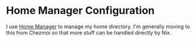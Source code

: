 # Home Manager Configuration

I use [Home Manager](https://github.com/nix-community/home-manager) to manage my
home directory. I'm generally moving to this from Chezmoi so that more stuff can
be handled directly by Nix.
